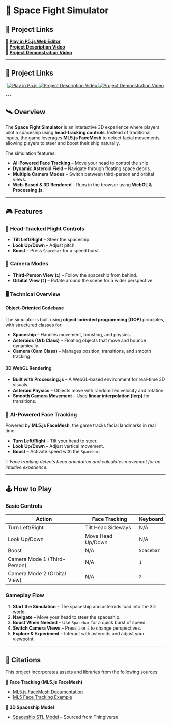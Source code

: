 # 🚀 Space Fight Simulator  

## 🔗 Project Links  
🔹 [**Play in P5.js Web Editor**](https://editor.p5js.org/c_reed/sketches/mDrgIoSPPv)  
🔹 [**Project Description Video**](https://youtu.be/hoGkSQsesn0)  
🔹 [**Project Demonstration Video**](https://youtu.be/1mBuNrYoP-Y)  

---
## 🔗 Project Links  

<p align="center">
  <a href="https://editor.p5js.org/c_reed/sketches/mDrgIoSPPv">
    <img src="https://img.shields.io/badge/▶%20Play%20in%20P5.js-000?style=for-the-badge&logo=p5.js&logoColor=red" alt="Play in P5.js">
  </a>
  <a href="https://youtu.be/hoGkSQsesn0">
    <img src="https://img.shields.io/badge/📜%20Project%20Description-000?style=for-the-badge&logo=youtube&logoColor=red" alt="Project Description Video">
  </a>
  <a href="https://youtu.be/1mBuNrYoP-Y">
    <img src="https://img.shields.io/badge/🎮%20Project%20Demo-000?style=for-the-badge&logo=youtube&logoColor=red" alt="Project Demonstration Video">
  </a>
</p>
---

## 🛰 Overview  
The **Space Fight Simulator** is an interactive 3D experience where players pilot a spaceship using **head-tracking controls**. Instead of traditional inputs, the game leverages **ML5.js FaceMesh** to detect facial movements, allowing players to steer and boost their ship naturally.  

The simulation features:  
- **AI-Powered Face Tracking** – Move your head to control the ship.  
- **Dynamic Asteroid Field** – Navigate through floating space debris.  
- **Multiple Camera Modes** – Switch between third-person and orbital views.  
- **Web-Based & 3D Rendered** – Runs in the browser using **WebGL & Processing.js**.  

---

## 🎮 Features  

### 🌌 **Head-Tracked Flight Controls**  
- **Tilt Left/Right** – Steer the spaceship.  
- **Look Up/Down** – Adjust pitch.  
- **Boost** – Press `Spacebar` for a speed burst.  

### 🎥 **Camera Modes**  
- **Third-Person View (`1`)** – Follow the spaceship from behind.  
- **Orbital View (`2`)** – Rotate around the scene for a wider perspective.  

### 🖥 **Technical Overview**  

#### **Object-Oriented Codebase**  
The simulator is built using **object-oriented programming (OOP)** principles, with structured classes for:  
- **Spaceship** – Handles movement, boosting, and physics.  
- **Asteroids (Orb Class)** – Floating objects that move and bounce dynamically.  
- **Camera (Cam Class)** – Manages position, transitions, and smooth tracking.  

#### **3D WebGL Rendering**  
- **Built with Processing.js** – A WebGL-based environment for real-time 3D visuals.  
- **Asteroid Physics** – Objects move with randomized velocity and rotation.  
- **Smooth Camera Movement** – Uses **linear interpolation (lerp)** for transitions.  

### 🎯 **AI-Powered Face Tracking**  
Powered by **ML5.js FaceMesh**, the game tracks facial landmarks in real time:  
- **Turn Left/Right** – Tilt your head to steer.  
- **Look Up/Down** – Adjust vertical movement.  
- **Boost** – Activate speed with the `Spacebar`.  

💡 *Face tracking detects head orientation and calculates movement for an intuitive experience.*  

---

## 🕹 How to Play  

### **Basic Controls**  
| Action | Face Tracking | Keyboard |
|--------|--------------|----------|
| Turn Left/Right | Tilt Head Sideways | N/A |
| Look Up/Down | Move Head Up/Down | N/A |
| Boost | N/A | `Spacebar` |
| Camera Mode 1 (Third-Person) | N/A | `1` |
| Camera Mode 2 (Orbital View) | N/A | `2` |

### **Gameplay Flow**  
1. **Start the Simulation** – The spaceship and asteroids load into the 3D world.  
2. **Navigate** – Move your head to steer the spaceship.  
3. **Boost When Needed** – Use `Spacebar` for a quick burst of speed.  
4. **Switch Camera Views** – Press `1` or `2` to change perspectives.  
5. **Explore & Experiment** – Interact with asteroids and adjust your viewpoint.  

---
## 📜 Citations  

This project incorporates assets and libraries from the following sources:  

🔹 **Face Tracking (ML5.js FaceMesh)**  
- [ML5.js FaceMesh Documentation](https://docs.ml5js.org/#/reference/facemesh)  
- [ML5 Face Tracking Example](https://editor.p5js.org/ml5/sketches/lCurUW1TT)  

🔹 **3D Spaceship Model**  
- [Spaceship STL Model](https://www.thingiverse.com/thing:18704) – Sourced from Thingiverse  
